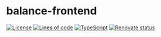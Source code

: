 # balance-frontend

[![License](https://img.shields.io/github/license/yyq1025/balance-backend)](https://github.com/yyq1025/balance-backend/blob/main/LICENSE)
[![Lines of code](https://img.shields.io/tokei/lines/github/yyq1025/balance-frontend)](https://github.com/yyq1025/balance-frontend)
[![TypeScript](https://img.shields.io/github/package-json/dependency-version/yyq1025/balance-frontend/dev/typescript?logo=typescript)](https://www.typescriptlang.org/)
[![Renovate status](https://img.shields.io/badge/renovate-enabled-brightgreen?logo=renovatebot)](https://github.com/yyq1025/balance-frontend/issues/42)
